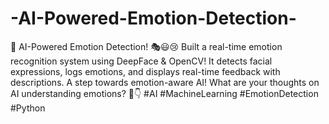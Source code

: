 # -AI-Powered-Emotion-Detection-
🚀 AI-Powered Emotion Detection! 🎭😃😢  Built a real-time emotion recognition system using DeepFace &amp; OpenCV! It detects facial expressions, logs emotions, and displays real-time feedback with descriptions. A step towards emotion-aware AI!  What are your thoughts on AI understanding emotions? 🤔👇  #AI #MachineLearning #EmotionDetection #Python

